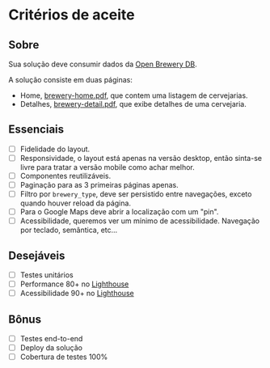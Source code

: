 # Critérios de aceite

## Sobre
Sua solução deve consumir dados da [Open Brewery DB](https://www.openbrewerydb.org/).

A solução consiste em duas páginas:
- Home, [brewery-home.pdf](brewery-home.pdf), que contem uma listagem de cervejarias.
- Detalhes, [brewery-detail.pdf](brewery-detail.pdf), que exibe detalhes de uma cervejaria.

## Essenciais
- [ ] Fidelidade do layout.
- [ ] Responsividade, o layout está apenas na versão desktop, então sinta-se livre para tratar a versão mobile como achar melhor.
- [ ] Componentes reutilizáveis.
- [ ] Paginação para as 3 primeiras páginas apenas.
- [ ] Filtro por `brewery_type`, deve ser persistido entre navegações, exceto quando houver reload da página.
- [ ] Para o Google Maps deve abrir a localização com um "pin".
- [ ] Acessibilidade, queremos ver um mínimo de acessibilidade. Navegação por teclado, semântica, etc...

## Desejáveis
- [ ] Testes unitários
- [ ] Performance 80+ no [Lighthouse](https://web.dev)
- [ ] Acessibilidade 90+ no [Lighthouse](https://web.dev)

## Bônus
- [ ] Testes end-to-end
- [ ] Deploy da solução
- [ ] Cobertura de testes 100%